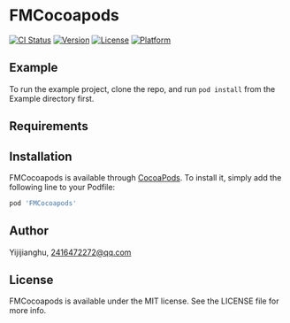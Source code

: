 # FMCocoapods

[![CI Status](https://img.shields.io/travis/Yijijianghu/FMCocoapods.svg?style=flat)](https://travis-ci.org/Yijijianghu/FMCocoapods)
[![Version](https://img.shields.io/cocoapods/v/FMCocoapods.svg?style=flat)](https://cocoapods.org/pods/FMCocoapods)
[![License](https://img.shields.io/cocoapods/l/FMCocoapods.svg?style=flat)](https://cocoapods.org/pods/FMCocoapods)
[![Platform](https://img.shields.io/cocoapods/p/FMCocoapods.svg?style=flat)](https://cocoapods.org/pods/FMCocoapods)

## Example

To run the example project, clone the repo, and run `pod install` from the Example directory first.

## Requirements

## Installation

FMCocoapods is available through [CocoaPods](https://cocoapods.org). To install
it, simply add the following line to your Podfile:

```ruby
pod 'FMCocoapods'
```

## Author

Yijijianghu, 2416472272@qq.com

## License

FMCocoapods is available under the MIT license. See the LICENSE file for more info.
